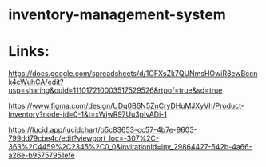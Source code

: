 # inventory-management-system

# Links:
https://docs.google.com/spreadsheets/d/1OFXsZk7QUNmsHOwiR8ewBccnk4cWuhCA/edit?usp=sharing&ouid=111017210003517529526&rtpof=true&sd=true

https://www.figma.com/design/UDq0B6N5ZnCryDHuMJXyVh/Product-Inventory?node-id=0-1&t=xWjwR97Uu3pIvADi-1

https://lucid.app/lucidchart/b5c83653-cc57-4b7e-9603-799dd79cbe4c/edit?viewport_loc=-307%2C-363%2C4459%2C2345%2C0_0&invitationId=inv_29864427-542b-4a66-a26e-b95757951efe

